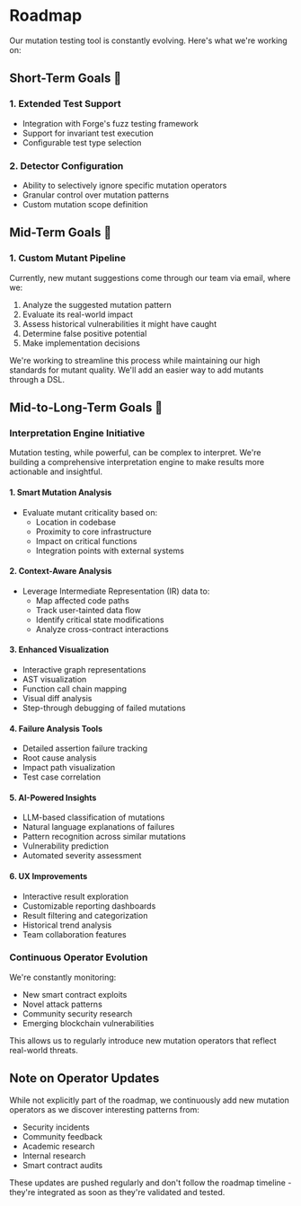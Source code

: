 # Roadmap

Our mutation testing tool is constantly evolving. Here's what we're working on:

## Short-Term Goals 🎯

### 1. Extended Test Support
- Integration with Forge's fuzz testing framework
- Support for invariant test execution
- Configurable test type selection

### 2. Detector Configuration
- Ability to selectively ignore specific mutation operators
- Granular control over mutation patterns
- Custom mutation scope definition

## Mid-Term Goals 🌱

### 1. Custom Mutant Pipeline
Currently, new mutant suggestions come through our team via email, where we:
1. Analyze the suggested mutation pattern
2. Evaluate its real-world impact
3. Assess historical vulnerabilities it might have caught
4. Determine false positive potential
5. Make implementation decisions

We're working to streamline this process while maintaining our high standards for mutant quality.
We'll add an easier way to add mutants through a DSL. 

## Mid-to-Long-Term Goals 🚀

### Interpretation Engine Initiative

Mutation testing, while powerful, can be complex to interpret. We're building a comprehensive interpretation engine to make results more actionable and insightful.

#### 1. Smart Mutation Analysis
- Evaluate mutant criticality based on:
  - Location in codebase
  - Proximity to core infrastructure
  - Impact on critical functions
  - Integration points with external systems

#### 2. Context-Aware Analysis
- Leverage Intermediate Representation (IR) data to:
  - Map affected code paths
  - Track user-tainted data flow
  - Identify critical state modifications
  - Analyze cross-contract interactions

#### 3. Enhanced Visualization
- Interactive graph representations
- AST visualization
- Function call chain mapping
- Visual diff analysis
- Step-through debugging of failed mutations

#### 4. Failure Analysis Tools
- Detailed assertion failure tracking
- Root cause analysis
- Impact path visualization
- Test case correlation

#### 5. AI-Powered Insights
- LLM-based classification of mutations
- Natural language explanations of failures
- Pattern recognition across similar mutations
- Vulnerability prediction
- Automated severity assessment

#### 6. UX Improvements
- Interactive result exploration
- Customizable reporting dashboards
- Result filtering and categorization
- Historical trend analysis
- Team collaboration features

### Continuous Operator Evolution

We're constantly monitoring:
- New smart contract exploits
- Novel attack patterns
- Community security research
- Emerging blockchain vulnerabilities

This allows us to regularly introduce new mutation operators that reflect real-world threats.

## Note on Operator Updates

While not explicitly part of the roadmap, we continuously add new mutation operators as we discover interesting patterns from:
- Security incidents
- Community feedback
- Academic research
- Internal research
- Smart contract audits

These updates are pushed regularly and don't follow the roadmap timeline - they're integrated as soon as they're validated and tested.
